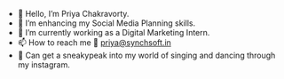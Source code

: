 - 👋 Hello, I’m Priya Chakravorty.
- 👀 I’m enhancing my Social Media Planning skills.
- 🌱 I’m currently working as a Digital Marketing Intern.
- 📫 How to reach me 📩 priya@synchsoft.in
- 💃 Can get a sneakypeak into my world of singing and dancing through my instagram.
<!---
Priya5SynchSoft/Priya5SynchSoft is a ✨ special ✨ repository because its `README.md` (this file) appears on your GitHub profile.
You can click the Preview link to take a look at your changes.
--->

